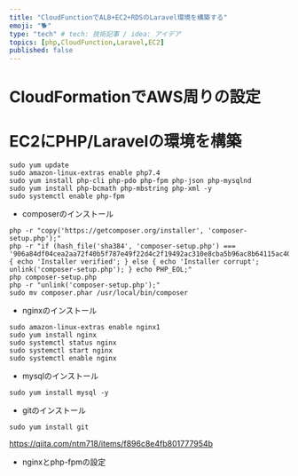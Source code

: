 ```yaml
---
title: "CloudFunctionでALB+EC2+RDSのLaravel環境を構築する"
emoji: "🐕"
type: "tech" # tech: 技術記事 / idea: アイデア
topics: [php,CloudFunction,Laravel,EC2]
published: false
---
```


# CloudFormationでAWS周りの設定

# EC2にPHP/Laravelの環境を構築
```
sudo yum update
sudo amazon-linux-extras enable php7.4
sudo yum install php-cli php-pdo php-fpm php-json php-mysqlnd
sudo yum install php-bcmath php-mbstring php-xml -y
sudo systemctl enable php-fpm
```
- composerのインストール
```
php -r "copy('https://getcomposer.org/installer', 'composer-setup.php');"
php -r "if (hash_file('sha384', 'composer-setup.php') === '906a84df04cea2aa72f40b5f787e49f22d4c2f19492ac310e8cba5b96ac8b64115ac402c8cd292b8a03482574915d1a8') { echo 'Installer verified'; } else { echo 'Installer corrupt'; unlink('composer-setup.php'); } echo PHP_EOL;"
php composer-setup.php
php -r "unlink('composer-setup.php');"
sudo mv composer.phar /usr/local/bin/composer
```

- nginxのインストール
```
sudo amazon-linux-extras enable nginx1
sudo yum install nginx
sudo systemctl status nginx
sudo systemctl start nginx
sudo systemctl enable nginx
```

- mysqlのインストール
```
sudo yum install mysql -y
```

- gitのインストール
```
sudo yum install git
```

https://qiita.com/ntm718/items/f896c8e4fb801777954b

- nginxとphp-fpmの設定